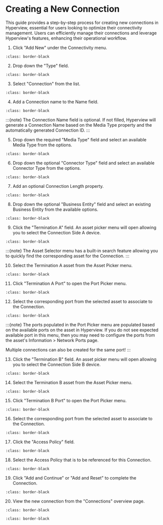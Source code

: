 # Creating a New Connection

This guide provides a step-by-step process for creating new connections in Hyperview, essential for users looking to optimize their connectivity management. Users can efficiently manage their connections and leverage Hyperview's features, enhancing their operational workflow.

1.	Click "Add New" under the Connectivity menu.

```{image} /product/connectivity/media/creating-new-connections/image1.jpeg
:class: border-black
```

2.	Drop down the "Type" field.

```{image} /product/connectivity/media/creating-new-connections/image2.jpeg
:class: border-black
```

3.	Select "Connection" from the list.

```{image} /product/connectivity/media/creating-new-connections/image3.jpeg
:class: border-black
```

4.	Add a Connection name to the Name field.

```{image} /product/connectivity/media/creating-new-connections/image4.jpeg
:class: border-black
```

:::{note}
The Connection Name field is optional. If not filled, Hyperview will generate a Connection Name based on the Media Type property and the automatically generated Connection ID.
:::

5.	Drop down the required "Media Type" field and select an available Media Type from the options.

```{image} /product/connectivity/media/creating-new-connections/image5.jpeg
:class: border-black
```

6.	Drop down the optional "Connector Type" field and select an available Connector Type from the options.

```{image} /product/connectivity/media/creating-new-connections/image6.jpeg
:class: border-black
```

7.	Add an optional Connection Length property.

```{image} /product/connectivity/media/creating-new-connections/image7.jpeg
:class: border-black
```

8.	Drop down the optional "Business Entity" field and select an existing Business Entity from the available options.

```{image} /product/connectivity/media/creating-new-connections/image8.jpeg
:class: border-black
```

9.	Click the "Termination A" field. An asset picker menu will open allowing you to select the Connection Side A device.

```{image} /product/connectivity/media/creating-new-connections/image9.jpeg
:class: border-black
```

:::{note}
The Asset Selector menu has a built-in search feature allowing you to quickly find the corresponding asset for the Connection.
:::

10.	Select the Termination A asset from the Asset Picker menu.

```{image} /product/connectivity/media/creating-new-connections/image10.jpeg
:class: border-black
```

11.	Click "Termination A Port" to open the Port Picker menu.

```{image} /product/connectivity/media/creating-new-connections/image11.jpeg
:class: border-black
```

12.	Select the corresponding port from the selected asset to associate to the Connection.

```{image} /product/connectivity/media/creating-new-connections/image12.jpeg
:class: border-black
```

:::{note}
The ports populated in the Port Picker menu are populated based on the available ports on the asset in Hyperview. If you do not see expected available port in this menu, then you may need to configure the ports from the asset's Information > Network Ports page.

Multiple connections can also be created for the same port!
:::

13.	Click the "Termination B" field. An asset picker menu will open allowing you to select the Connection Side B device.

```{image} /product/connectivity/media/creating-new-connections/image13.jpeg
:class: border-black
```

14.	Select the Termination B asset from the Asset Picker menu.

```{image} /product/connectivity/media/creating-new-connections/image14.jpeg
:class: border-black
```

15.	Click "Termination B Port" to open the Port Picker menu.

```{image} /product/connectivity/media/creating-new-connections/image15.jpeg
:class: border-black
```

16.	Select the corresponding port from the selected asset to associate to the Connection.

```{image} /product/connectivity/media/creating-new-connections/image16.jpeg
:class: border-black
```

17.	Click the "Access Policy" field.

```{image} /product/connectivity/media/creating-new-connections/image17.jpeg
:class: border-black
```

18.	Select the Access Policy that is to be referenced for this Connection.

```{image} /product/connectivity/media/creating-new-connections/image18.jpeg
:class: border-black
```

19.	Click "Add and Continue" or "Add and Reset" to complete the Connection.

```{image} /product/connectivity/media/creating-new-connections/image19.jpeg
:class: border-black
```

20.	View the new connection from the "Connections" overview page.

```{image} /product/connectivity/media/creating-new-connections/image20.jpeg
:class: border-black
```

```{image} /product/connectivity/media/creating-new-connections/image21.jpeg
:class: border-black
```

